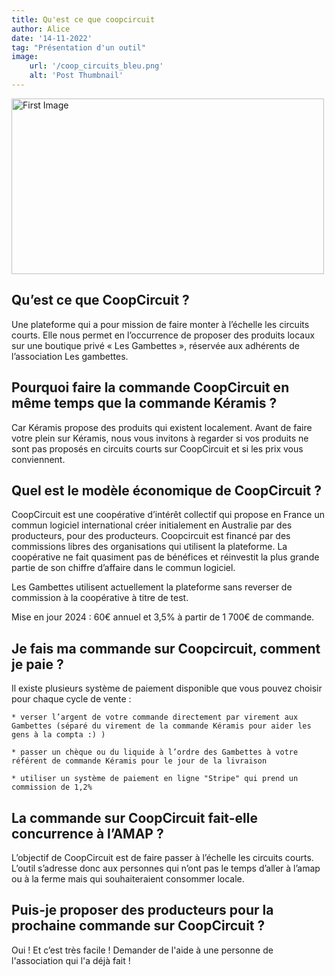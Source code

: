 ```yaml
---
title: Qu'est ce que coopcircuit
author: Alice
date: '14-11-2022'
tag: "Présentation d'un outil"
image:
    url: '/coop_circuits_bleu.png'
    alt: 'Post Thumbnail'
---
```


<div class="center">
  <img class="pro-img" width="500px" height="281" src="/coop_circuits_bleu.png" alt="First Image" />
</div>

## Qu’est ce que CoopCircuit ?

Une plateforme qui a pour mission de faire monter à l’échelle les circuits courts. Elle nous permet en l’occurrence de proposer des produits locaux sur une boutique privé « Les Gambettes », réservée aux adhérents de l’association Les gambettes.


## Pourquoi faire la commande CoopCircuit en même temps que la commande Kéramis ?

Car Kéramis propose des produits qui existent localement. Avant de faire votre plein sur Kéramis, nous vous invitons à regarder si vos produits ne sont pas proposés en circuits courts sur CoopCircuit et si les prix vous conviennent.


## Quel est le modèle économique de CoopCircuit ?

CoopCircuit est une coopérative d’intérêt collectif qui propose en France un commun logiciel international créer initialement en Australie par des producteurs, pour des producteurs. Coopcircuit est financé par des commissions libres des organisations qui utilisent la plateforme. La coopérative ne fait quasiment pas de bénéfices et réinvestit la plus grande partie de son chiffre d’affaire dans le commun logiciel.

Les Gambettes utilisent actuellement la plateforme sans reverser de commission à la coopérative à titre de test.

Mise en jour 2024 : 60€ annuel et 3,5% à partir de 1 700€ de commande.


## Je fais ma commande sur Coopcircuit, comment je paie ?

Il existe plusieurs système de paiement disponible que vous pouvez choisir pour chaque cycle de vente :

    * verser l’argent de votre commande directement par virement aux Gambettes (séparé du virement de la commande Kéramis pour aider les gens à la compta :) )

    * passer un chèque ou du liquide à l’ordre des Gambettes à votre référent de commande Kéramis pour le jour de la livraison

    * utiliser un système de paiement en ligne "Stripe" qui prend un commission de 1,2%


## La commande sur CoopCircuit fait-elle concurrence à l’AMAP ?

L’objectif de CoopCircuit est de faire passer à l’échelle les circuits courts. L’outil s’adresse donc aux personnes qui n’ont pas le temps d’aller à l’amap ou à la ferme mais qui souhaiteraient consommer locale.


## Puis-je proposer des producteurs pour la prochaine commande sur CoopCircuit ?

Oui ! Et c’est très facile ! Demander de l'aide à une personne de l'association qui l'a déjà fait !